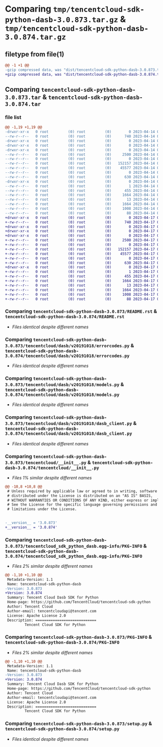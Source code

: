 # Comparing `tmp/tencentcloud-sdk-python-dasb-3.0.873.tar.gz` & `tmp/tencentcloud-sdk-python-dasb-3.0.874.tar.gz`

## filetype from file(1)

```diff
@@ -1 +1 @@
-gzip compressed data, was "dist/tencentcloud-sdk-python-dasb-3.0.873.tar", last modified: Fri Apr 14 00:34:34 2023, max compression
+gzip compressed data, was "dist/tencentcloud-sdk-python-dasb-3.0.874.tar", last modified: Mon Apr 17 00:27:15 2023, max compression
```

## Comparing `tencentcloud-sdk-python-dasb-3.0.873.tar` & `tencentcloud-sdk-python-dasb-3.0.874.tar`

### file list

```diff
@@ -1,19 +1,19 @@
-drwxr-xr-x   0 root         (0) root         (0)        0 2023-04-14 00:34:34.000000 tencentcloud-sdk-python-dasb-3.0.873/
--rw-r--r--   0 root         (0) root         (0)      740 2023-04-14 00:34:34.000000 tencentcloud-sdk-python-dasb-3.0.873/README.rst
-drwxr-xr-x   0 root         (0) root         (0)        0 2023-04-14 00:34:34.000000 tencentcloud-sdk-python-dasb-3.0.873/tencentcloud/
-drwxr-xr-x   0 root         (0) root         (0)        0 2023-04-14 00:34:34.000000 tencentcloud-sdk-python-dasb-3.0.873/tencentcloud/dasb/
-drwxr-xr-x   0 root         (0) root         (0)        0 2023-04-14 00:34:34.000000 tencentcloud-sdk-python-dasb-3.0.873/tencentcloud/dasb/v20191018/
--rw-r--r--   0 root         (0) root         (0)     2500 2023-04-14 00:34:34.000000 tencentcloud-sdk-python-dasb-3.0.873/tencentcloud/dasb/v20191018/errorcodes.py
--rw-r--r--   0 root         (0) root         (0)        0 2023-04-14 00:34:34.000000 tencentcloud-sdk-python-dasb-3.0.873/tencentcloud/dasb/v20191018/__init__.py
--rw-r--r--   0 root         (0) root         (0)   152157 2023-04-14 00:34:34.000000 tencentcloud-sdk-python-dasb-3.0.873/tencentcloud/dasb/v20191018/models.py
--rw-r--r--   0 root         (0) root         (0)    45577 2023-04-14 00:34:34.000000 tencentcloud-sdk-python-dasb-3.0.873/tencentcloud/dasb/v20191018/dasb_client.py
--rw-r--r--   0 root         (0) root         (0)        0 2023-04-14 00:34:34.000000 tencentcloud-sdk-python-dasb-3.0.873/tencentcloud/dasb/__init__.py
--rw-r--r--   0 root         (0) root         (0)      630 2023-04-14 00:34:34.000000 tencentcloud-sdk-python-dasb-3.0.873/tencentcloud/__init__.py
-drwxr-xr-x   0 root         (0) root         (0)        0 2023-04-14 00:34:34.000000 tencentcloud-sdk-python-dasb-3.0.873/tencentcloud_sdk_python_dasb.egg-info/
--rw-r--r--   0 root         (0) root         (0)        1 2023-04-14 00:34:34.000000 tencentcloud-sdk-python-dasb-3.0.873/tencentcloud_sdk_python_dasb.egg-info/dependency_links.txt
--rw-r--r--   0 root         (0) root         (0)      455 2023-04-14 00:34:34.000000 tencentcloud-sdk-python-dasb-3.0.873/tencentcloud_sdk_python_dasb.egg-info/SOURCES.txt
--rw-r--r--   0 root         (0) root         (0)     1664 2023-04-14 00:34:34.000000 tencentcloud-sdk-python-dasb-3.0.873/tencentcloud_sdk_python_dasb.egg-info/PKG-INFO
--rw-r--r--   0 root         (0) root         (0)       13 2023-04-14 00:34:34.000000 tencentcloud-sdk-python-dasb-3.0.873/tencentcloud_sdk_python_dasb.egg-info/top_level.txt
--rw-r--r--   0 root         (0) root         (0)     1664 2023-04-14 00:34:34.000000 tencentcloud-sdk-python-dasb-3.0.873/PKG-INFO
--rw-r--r--   0 root         (0) root         (0)     1008 2023-04-14 00:34:34.000000 tencentcloud-sdk-python-dasb-3.0.873/setup.py
--rw-r--r--   0 root         (0) root         (0)       88 2023-04-14 00:34:34.000000 tencentcloud-sdk-python-dasb-3.0.873/setup.cfg
+drwxr-xr-x   0 root         (0) root         (0)        0 2023-04-17 00:27:15.000000 tencentcloud-sdk-python-dasb-3.0.874/
+-rw-r--r--   0 root         (0) root         (0)      740 2023-04-17 00:27:14.000000 tencentcloud-sdk-python-dasb-3.0.874/README.rst
+drwxr-xr-x   0 root         (0) root         (0)        0 2023-04-17 00:27:15.000000 tencentcloud-sdk-python-dasb-3.0.874/tencentcloud/
+drwxr-xr-x   0 root         (0) root         (0)        0 2023-04-17 00:27:15.000000 tencentcloud-sdk-python-dasb-3.0.874/tencentcloud/dasb/
+drwxr-xr-x   0 root         (0) root         (0)        0 2023-04-17 00:27:15.000000 tencentcloud-sdk-python-dasb-3.0.874/tencentcloud/dasb/v20191018/
+-rw-r--r--   0 root         (0) root         (0)     2500 2023-04-17 00:27:14.000000 tencentcloud-sdk-python-dasb-3.0.874/tencentcloud/dasb/v20191018/errorcodes.py
+-rw-r--r--   0 root         (0) root         (0)        0 2023-04-17 00:27:14.000000 tencentcloud-sdk-python-dasb-3.0.874/tencentcloud/dasb/v20191018/__init__.py
+-rw-r--r--   0 root         (0) root         (0)   152157 2023-04-17 00:27:14.000000 tencentcloud-sdk-python-dasb-3.0.874/tencentcloud/dasb/v20191018/models.py
+-rw-r--r--   0 root         (0) root         (0)    45577 2023-04-17 00:27:14.000000 tencentcloud-sdk-python-dasb-3.0.874/tencentcloud/dasb/v20191018/dasb_client.py
+-rw-r--r--   0 root         (0) root         (0)        0 2023-04-17 00:27:14.000000 tencentcloud-sdk-python-dasb-3.0.874/tencentcloud/dasb/__init__.py
+-rw-r--r--   0 root         (0) root         (0)      630 2023-04-17 00:27:14.000000 tencentcloud-sdk-python-dasb-3.0.874/tencentcloud/__init__.py
+drwxr-xr-x   0 root         (0) root         (0)        0 2023-04-17 00:27:15.000000 tencentcloud-sdk-python-dasb-3.0.874/tencentcloud_sdk_python_dasb.egg-info/
+-rw-r--r--   0 root         (0) root         (0)        1 2023-04-17 00:27:15.000000 tencentcloud-sdk-python-dasb-3.0.874/tencentcloud_sdk_python_dasb.egg-info/dependency_links.txt
+-rw-r--r--   0 root         (0) root         (0)      455 2023-04-17 00:27:15.000000 tencentcloud-sdk-python-dasb-3.0.874/tencentcloud_sdk_python_dasb.egg-info/SOURCES.txt
+-rw-r--r--   0 root         (0) root         (0)     1664 2023-04-17 00:27:15.000000 tencentcloud-sdk-python-dasb-3.0.874/tencentcloud_sdk_python_dasb.egg-info/PKG-INFO
+-rw-r--r--   0 root         (0) root         (0)       13 2023-04-17 00:27:15.000000 tencentcloud-sdk-python-dasb-3.0.874/tencentcloud_sdk_python_dasb.egg-info/top_level.txt
+-rw-r--r--   0 root         (0) root         (0)     1664 2023-04-17 00:27:15.000000 tencentcloud-sdk-python-dasb-3.0.874/PKG-INFO
+-rw-r--r--   0 root         (0) root         (0)     1008 2023-04-17 00:27:14.000000 tencentcloud-sdk-python-dasb-3.0.874/setup.py
+-rw-r--r--   0 root         (0) root         (0)       88 2023-04-17 00:27:15.000000 tencentcloud-sdk-python-dasb-3.0.874/setup.cfg
```

### Comparing `tencentcloud-sdk-python-dasb-3.0.873/README.rst` & `tencentcloud-sdk-python-dasb-3.0.874/README.rst`

 * *Files identical despite different names*

### Comparing `tencentcloud-sdk-python-dasb-3.0.873/tencentcloud/dasb/v20191018/errorcodes.py` & `tencentcloud-sdk-python-dasb-3.0.874/tencentcloud/dasb/v20191018/errorcodes.py`

 * *Files identical despite different names*

### Comparing `tencentcloud-sdk-python-dasb-3.0.873/tencentcloud/dasb/v20191018/models.py` & `tencentcloud-sdk-python-dasb-3.0.874/tencentcloud/dasb/v20191018/models.py`

 * *Files identical despite different names*

### Comparing `tencentcloud-sdk-python-dasb-3.0.873/tencentcloud/dasb/v20191018/dasb_client.py` & `tencentcloud-sdk-python-dasb-3.0.874/tencentcloud/dasb/v20191018/dasb_client.py`

 * *Files identical despite different names*

### Comparing `tencentcloud-sdk-python-dasb-3.0.873/tencentcloud/__init__.py` & `tencentcloud-sdk-python-dasb-3.0.874/tencentcloud/__init__.py`

 * *Files 1% similar despite different names*

```diff
@@ -10,8 +10,8 @@
 # Unless required by applicable law or agreed to in writing, software
 # distributed under the License is distributed on an "AS IS" BASIS,
 # WITHOUT WARRANTIES OR CONDITIONS OF ANY KIND, either express or implied.
 # See the License for the specific language governing permissions and
 # limitations under the License.
 
 
-__version__ = '3.0.873'
+__version__ = '3.0.874'
```

### Comparing `tencentcloud-sdk-python-dasb-3.0.873/tencentcloud_sdk_python_dasb.egg-info/PKG-INFO` & `tencentcloud-sdk-python-dasb-3.0.874/tencentcloud_sdk_python_dasb.egg-info/PKG-INFO`

 * *Files 2% similar despite different names*

```diff
@@ -1,10 +1,10 @@
 Metadata-Version: 1.1
 Name: tencentcloud-sdk-python-dasb
-Version: 3.0.873
+Version: 3.0.874
 Summary: Tencent Cloud Dasb SDK for Python
 Home-page: https://github.com/TencentCloud/tencentcloud-sdk-python
 Author: Tencent Cloud
 Author-email: tencentcloudapi@tencent.com
 License: Apache License 2.0
 Description: ============================
         Tencent Cloud SDK for Python
```

### Comparing `tencentcloud-sdk-python-dasb-3.0.873/PKG-INFO` & `tencentcloud-sdk-python-dasb-3.0.874/PKG-INFO`

 * *Files 2% similar despite different names*

```diff
@@ -1,10 +1,10 @@
 Metadata-Version: 1.1
 Name: tencentcloud-sdk-python-dasb
-Version: 3.0.873
+Version: 3.0.874
 Summary: Tencent Cloud Dasb SDK for Python
 Home-page: https://github.com/TencentCloud/tencentcloud-sdk-python
 Author: Tencent Cloud
 Author-email: tencentcloudapi@tencent.com
 License: Apache License 2.0
 Description: ============================
         Tencent Cloud SDK for Python
```

### Comparing `tencentcloud-sdk-python-dasb-3.0.873/setup.py` & `tencentcloud-sdk-python-dasb-3.0.874/setup.py`

 * *Files identical despite different names*


